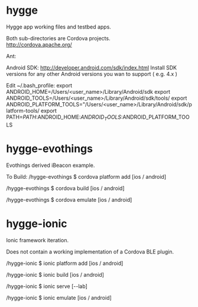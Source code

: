hygge
=====
Hygge app working files and testbed apps. 

Both sub-directories are Cordova projects.  
http://cordova.apache.org/

Ant:


Android SDK:
http://developer.android.com/sdk/index.html
Install SDK versions for any other Android versions you wan to support ( e.g. 4.x )

Edit ~/.bash_profile:
export ANDROID_HOME=/Users/<user_name>/Library/Android/sdk
export ANDROID_TOOLS=/Users/<user_name>/Library/Android/sdk/tools/
export ANDROID_PLATFORM_TOOLS="/Users/<user_name>/Library/Android/sdk/platform-tools/
export PATH=$PATH:$ANDROID_HOME:$ANDROID_TOOLS:$ANDROID_PLATFORM_TOOLS


hygge-evothings
=====
Evothings derived iBeacon example. 

To Build: 
/hygge-evothings $ cordova platform add [ios / android]

/hygge-evothings $ cordova build [ios / android]

/hygge-evothings $ cordova emulate [ios / android]

hygge-ionic
=====
Ionic framework iteration. 

Does not contain a working implementation of a Cordova BLE plugin. 

/hygge-ionic $ ionic platform add [ios / android]

/hygge-ionic $ ionic build [ios / android]

/hygge-ionic $ ionic serve [--lab]

/hygge-ionic $ ionic emulate [ios / android]
